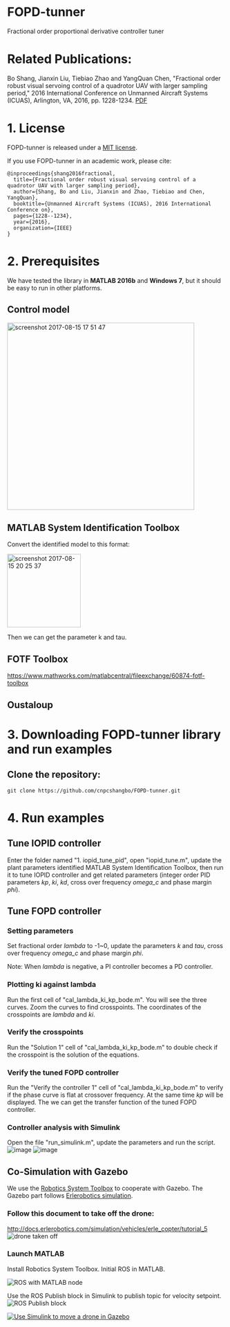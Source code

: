# FOPD-tunner
Fractional order proportional derivative controller tuner

# Related Publications:
Bo Shang, Jianxin Liu, Tiebiao Zhao and YangQuan Chen, "Fractional order robust visual servoing control of a quadrotor UAV with larger sampling period," 2016 International Conference on Unmanned Aircraft Systems (ICUAS), Arlington, VA, 2016, pp. 1228-1234. [PDF](https://github.com/cnpcshangbo/FOPD-tunner/raw/master/Fractional%20Order%20%20Robust%20Visual%20Servoing%20Control%20of%20%20A%20%20Quadrotor%20UAV%20with%20%20Larger%20Sampling%20%20Period.pdf)

# 1. License
FOPD-tunner is released under a [MIT license](https://github.com/cnpcshangbo/FOPD-tunner/blob/master/LICENSE).

If you use FOPD-tunner in an academic work, please cite:

    @inproceedings{shang2016fractional,
      title={Fractional order robust visual servoing control of a quadrotor UAV with larger sampling period},
      author={Shang, Bo and Liu, Jianxin and Zhao, Tiebiao and Chen, YangQuan},
      booktitle={Unmanned Aircraft Systems (ICUAS), 2016 International Conference on},
      pages={1228--1234},
      year={2016},
      organization={IEEE}
    }

# 2. Prerequisites
We have tested the library in **MATLAB 2016b** and **Windows 7**, but it should be easy to run in other platforms.

## Control model
<img width="433" alt="screenshot 2017-08-15 17 51 47" src="https://user-images.githubusercontent.com/4831029/29342990-04fdb158-81e3-11e7-82b1-55edb5378ec8.png">

## MATLAB System Identification Toolbox
Convert the identified model to this format:

<img width="170" alt="screenshot 2017-08-15 20 25 37" src="https://user-images.githubusercontent.com/4831029/29346105-f81f3aaa-81f7-11e7-9510-2267dedcafc9.png">

Then we can get the parameter k and tau.

## FOTF Toolbox
https://www.mathworks.com/matlabcentral/fileexchange/60874-fotf-toolbox

## Oustaloup

# 3. Downloading FOPD-tunner library and run examples
## Clone the repository:
```
git clone https://github.com/cnpcshangbo/FOPD-tunner.git
```

# 4. Run examples

## Tune IOPID controller
Enter the folder named "1. iopid_tune_pid", open "iopid_tune.m", update the plant parameters identified MATLAB System Identification Toolbox, then run it to tune IOPID controller and get related parameters (integer order PID parameters _kp_, _ki_, _kd_, cross over frequency _omega_c_ and phase margin _phi_).

## Tune FOPD controller

### Setting parameters
Set fractional order _lambda_ to -1~0, update the parameters _k_ and _tau_, cross over frequency _omega_c_ and phase margin _phi_.

Note: When _lambda_ is negative, a PI controller becomes a PD controller.

### Plotting ki against lambda
Run the first cell of "cal_lambda_ki_kp_bode.m". You will see the three curves. Zoom the curves to find crosspoints. The coordinates of the crosspoints are _lambda_ and _ki_.

### Verify the crosspoints
Run the "Solution 1" cell of "cal_lambda_ki_kp_bode.m" to double check if the crosspoint is the solution of the equations. 

### Verify the tuned FOPD controller
Run the "Verify the controller 1" cell of "cal_lambda_ki_kp_bode.m" to verify if the phase curve is flat at crossover frequency. At the same time _kp_ will be displayed. The we can get the transfer function of the tuned FOPD controller.

### Controller analysis with Simulink
Open the file "run_simulink.m", update the parameters and run the script.
![image](https://user-images.githubusercontent.com/4831029/29388574-4c7dc9de-829a-11e7-973c-0b3f28b3df58.png)
![image](https://user-images.githubusercontent.com/4831029/29388561-3d999862-829a-11e7-9cc8-073a782e5854.png)

## Co-Simulation with Gazebo
We use the [Robotics System Toolbox](https://www.mathworks.com/products/robotics.html) to cooperate with Gazebo. The Gazebo part follows [Erlerobotics simulation](http://docs.erlerobotics.com/simulation).

### Follow this document to take off the drone:
http://docs.erlerobotics.com/simulation/vehicles/erle_copter/tutorial_5
![drone taken off](https://user-images.githubusercontent.com/4831029/29427393-80214438-833e-11e7-9db6-0e7f07d23f63.png)

### Launch MATLAB
Install Robotics System Toolbox. Initial ROS in MATLAB.

![ROS with MATLAB node](https://user-images.githubusercontent.com/4831029/29428228-48d8f50e-8341-11e7-9a25-2be983c9e238.png)

Use the ROS Publish block in Simulink to publish topic for velocity setpoint.
![ROS Publish block](https://user-images.githubusercontent.com/4831029/29436852-87877c46-8362-11e7-94ab-7453cf5a540a.png)

[![Use Simulink to move a drone in Gazebo](https://user-images.githubusercontent.com/4831029/29438864-60043fcc-836e-11e7-84a4-ef462bb2f434.png)](https://www.youtube.com/watch?v=9ukGdrOceOk)


